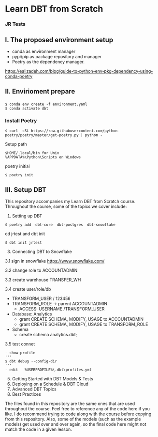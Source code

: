 # Learn DBT from Scratch
### JR Tests
## I. The proposed environment setup
- conda as environment manager
- pypi/pip as package repository and manager 
- Poetry as the dependency manager.

https://ealizadeh.com/blog/guide-to-python-env-pkg-dependency-using-conda-poetry


## II. Envirioment prepare

### 

```
$ conda env create -f environment.yaml
$ conda activate dbt

```

### Install Poetry

```
$ curl -sSL https://raw.githubusercontent.com/python-poetry/poetry/master/get-poetry.py | python -
```

Setup path 
```
$HOME/.local/bin for Unix
%APPDATA%\Python\Scripts on Windows
```


poetry initial
```
$ poetry init
```


## III. Setup DBT

This repository accompanies my Learn DBT from Scratch course. Throughout the course, some of the topics we cover include:
1. Setting up DBT
```
$ poetry add  dbt-core  dbt-postgres  dbt-snowflake 
```

cd jrtest and dbt init
```
$ dbt init jrtest
```

3. Connecting DBT to Snowflake

  3.1 sign in snowflake
  https://www.snowflake.com/

  3.2 change role to ACCOUNTADMIN
  
  3.3 create warehouse TRANSFER_WH
  
  3.4 create user/role/db
  - TRANSFORM_USER / 123456
  - TRANSFORM_ROLE 
    -> parent ACCOUNTADMIN
    - ACCESS: USERNAME /TRANSFORM_USER
  - Database: Analytics
    - grant CREATE SCHEMA, MODIFY, USAGE to ACCOUNTADMIN
    - grant CREATE SCHEMA, MODIFY, USAGE to TRANSFORM_ROLE
  - Schema
    - create schema analytics.dbt;

  3.5 test connet
  
    - show profile
    '''
    $ dbt debug --config-dir
    '''
    - edit   %USERPROFILE%\.dbt\profiles.yml

5. Getting Started with DBT Models & Tests
6. Deploying on a Schedule & DBT Cloud
7. Advanced DBT Topics
8. Best Practices

The files found in this repository are the same ones that are used throughout the course. Feel free to reference any of the code here if you like. I do recommend trying to code along with the course before copying from this repository. Also, some of the models (such as the example models) get used over and over again, so the final code here might not match the code in a given lesson.
